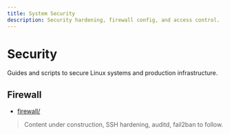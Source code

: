 ```yaml
---
title: System Security
description: Security hardening, firewall config, and access control.
---
```


# Security

Guides and scripts to secure Linux systems and production infrastructure.

## Firewall

- [firewall/](./firewall/)

> Content under construction, SSH hardening, auditd, fail2ban to follow.